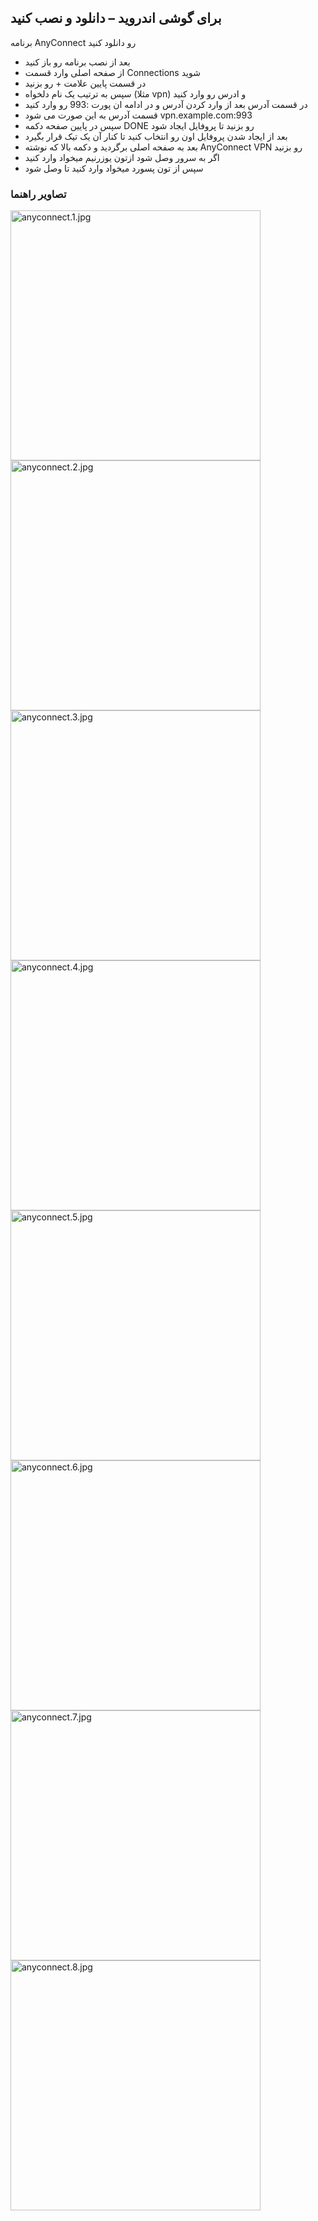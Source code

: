 ## برای گوشی اندروید – دانلود و نصب کنید


برنامه AnyConnect رو دانلود کنید

 - بعد از نصب برنامه رو باز کنید
 - از صفحه اصلی وارد قسمت Connections شوید
 - در قسمت پایین علامت + رو بزنید
 - سپس به ترتیب یک نام دلخواه (مثلا vpn) و ادرس رو وارد کنید
 - در قسمت آدرس بعد از وارد کردن آدرس و در ادامه ان پورت :993 رو وارد کنید
 - قسمت آدرس به این صورت می شود vpn.example.com:993
 - سپس در پایین صفحه دکمه DONE رو بزنید تا پروفایل ایجاد شود
 - بعد از ایجاد شدن پروفایل اون رو انتخاب کنید تا کنار آن یک تیک قرار بگیرد
 - بعد به صفحه اصلی برگردید و دکمه بالا که نوشته AnyConnect VPN رو بزنید
 - اگر به سرور وصل شود ازتون یوزرنیم میخواد وارد کنید
 - سپس از تون پسورد میخواد وارد کنید تا وصل شود


### تصاویر راهنما


<img src="anyconnect.1.jpg" alt="anyconnect.1.jpg" width="400"/>



<img src="anyconnect.2.jpg" alt="anyconnect.2.jpg" width="400"/>



<img src="anyconnect.3.jpg" alt="anyconnect.3.jpg" width="400"/>



<img src="anyconnect.4.jpg" alt="anyconnect.4.jpg" width="400"/>



<img src="anyconnect.5.jpg" alt="anyconnect.5.jpg" width="400"/>



<img src="anyconnect.6.jpg" alt="anyconnect.6.jpg" width="400"/>



<img src="anyconnect.7.jpg" alt="anyconnect.7.jpg" width="400"/>



<img src="anyconnect.8.jpg" alt="anyconnect.8.jpg" width="400"/>

